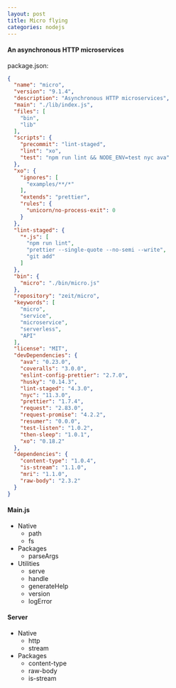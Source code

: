```yaml
---
layout: post
title: Micro flying
categories: nodejs
---
```



#### An asynchronous HTTP microservices

package.json:

```json
{
  "name": "micro",
  "version": "9.1.4",
  "description": "Asynchronous HTTP microservices",
  "main": "./lib/index.js",
  "files": [
    "bin",
    "lib"
  ],
  "scripts": {
    "precommit": "lint-staged",
    "lint": "xo",
    "test": "npm run lint && NODE_ENV=test nyc ava"
  },
  "xo": {
    "ignores": [
      "examples/**/*"
    ],
    "extends": "prettier",
    "rules": {
      "unicorn/no-process-exit": 0
    }
  },
  "lint-staged": {
    "*.js": [
      "npm run lint",
      "prettier --single-quote --no-semi --write",
      "git add"
    ]
  },
  "bin": {
    "micro": "./bin/micro.js"
  },
  "repository": "zeit/micro",
  "keywords": [
    "micro",
    "service",
    "microservice",
    "serverless",
    "API"
  ],
  "license": "MIT",
  "devDependencies": {
    "ava": "0.23.0",
    "coveralls": "3.0.0",
    "eslint-config-prettier": "2.7.0",
    "husky": "0.14.3",
    "lint-staged": "4.3.0",
    "nyc": "11.3.0",
    "prettier": "1.7.4",
    "request": "2.83.0",
    "request-promise": "4.2.2",
    "resumer": "0.0.0",
    "test-listen": "1.0.2",
    "then-sleep": "1.0.1",
    "xo": "0.18.2"
  },
  "dependencies": {
    "content-type": "1.0.4",
    "is-stream": "1.1.0",
    "mri": "1.1.0",
    "raw-body": "2.3.2"
  }
}
```

#### Main.js

+ Native
  + path
  + fs
+ Packages
  + parseArgs
+ Utilities
  + serve
  + handle
  + generateHelp
  + version
  + logError
  
  
#### Server

+ Native
  + http
  + stream
+ Packages
  + content-type
  + raw-body
  + is-stream
  
